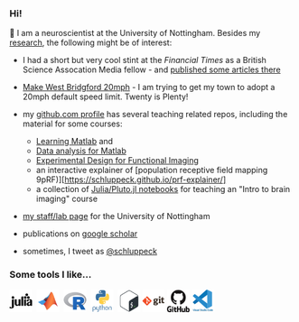 ### Hi!

🔭 I am a neuroscientist at the University of Nottingham. Besides my [research](https://schluppeck.github.io/ds1/publications/), the following might be of interest:

- I had a short but very cool stint at the *Financial Times* as a British Science Assocation Media fellow - and [published some articles there](https://www.ft.com/search?q=denis+schluppeck)
- [Make West Bridgford 20mph](https://schluppeck.github.io/make-wb-20mph) - I am trying to get my town to adopt a 20mph default speed limit. Twenty is Plenty!
- my [github.com profile](https://github.com/schluppeck) has several teaching related repos, including the material for some courses:
  + [Learning Matlab](https://schluppeck.github.io/learningMatlab) and
  + [Data analysis for Matlab](https://schluppeck.github.io/dafni)
  + [Experimental Design for Functional Imaging](https://schluppeck.github.io/edffi)
  + an interactive explainer of [population receptive field mapping 9pRF)][https://schluppeck.github.io/prf-explainer/]
  + a collection of [Julia/Pluto.jl notebooks](https://schluppeck.github.io/hands-on-brain-data/) for teaching an "Intro to brain imaging" course

- [my staff/lab page](https://schluppeck.github.io/ds1) for the University of Nottingham
- publications on [google scholar](https://scholar.google.co.uk/citations?user=Av506w8AAAAJ&hl=en)
- sometimes, I tweet as [@schluppeck](https://twitter.com/schluppeck)

### Some tools I like... 

<div>
  <img src="https://github.com/devicons/devicon/blob/master/icons/julia/julia-plain-wordmark.svg" title="Julia" alt="Julia" width="40" height="40"/>&nbsp;
  <img src="https://github.com/devicons/devicon/blob/master/icons/matlab/matlab-original.svg" title="Matlab" alt="Matlab" width="40" height="40"/>&nbsp;
  <img src="https://github.com/devicons/devicon/blob/master/icons/r/r-original.svg" title="AWS" alt="R" width="40" height="40"/>&nbsp;
  <img src="https://github.com/devicons/devicon/blob/master/icons/python/python-original-wordmark.svg" title="Python" alt="Python" width="40" height="40"/>&nbsp;
  <img src="https://github.com/devicons/devicon/blob/master/icons/bash/bash-original.svg" title="Bash" **alt="Bash" width="40" height="40"/>
  <img src="https://github.com/devicons/devicon/blob/master/icons/git/git-original-wordmark.svg" title="Git" **alt="Git" width="40" height="40"/>
  <img src="https://github.com/devicons/devicon/blob/master/icons/github/github-original-wordmark.svg" title="GitHub" **alt="GitHub" width="40" height="40"/>
  <img src="https://github.com/devicons/devicon/blob/master/icons/vscode/vscode-original-wordmark.svg" title="VSCode" **alt="VSCode" width="40" height="40"/>
</div>

<!--
**schluppeck/schluppeck** is a ✨ _special_ ✨ repository because its `README.md` (this file) appears on your GitHub profile.

Here are some ideas to get you started:

- 🔭 I’m currently working on ...
- 🌱 I’m currently learning ...
- 👯 I’m looking to collaborate on ...
- 🤔 I’m looking for help with ...
- 💬 Ask me about ...
- 📫 How to reach me: ...
- 😄 Pronouns: ...
- ⚡ Fun fact: ...

-->
